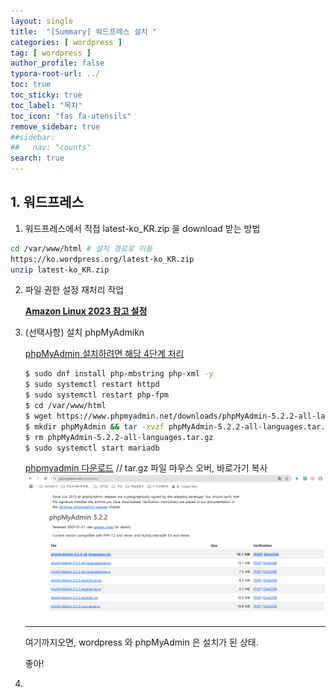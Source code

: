```yaml
---
layout: single
title:  "[Summary] 워드프레스 설치 "
categories: [ wordpress ]
tag: [ wordpress ]
author_profile: false
typora-root-url: ../
toc: true
toc_sticky: true
toc_label: "목차"
toc_icon: "fas fa-utensils" 
remove_sidebar: true
##sidebar:
##   nav: "counts"
search: true
---
```


## 1. 워드프레스 

1. 워드프레스에서 직접 latest-ko_KR.zip 을 download 받는 방법

```bash
cd /var/www/html # 설치 경로로 이동
https://ko.wordpress.org/latest-ko_KR.zip
unzip latest-ko_KR.zip
```

2. 파일 권한 설정 재처리 작업

   **[Amazon Linux 2023 참고 설정](https://docs.aws.amazon.com/ko_kr/linux/al2023/ug/ec2-lamp-amazon-linux-2023.html)**

   

3. (선택사항) 설치 phpMyAdmikn

   [phpMyAdmin 설치하려면 해당 4단계 처리](https://docs.aws.amazon.com/ko_kr/linux/al2023/ug/ec2-lamp-amazon-linux-2023.html)

   ```bash
   $ sudo dnf install php-mbstring php-xml -y
   $ sudo systemctl restart httpd
   $ sudo systemctl restart php-fpm
   $ cd /var/www/html
   $ wget https://www.phpmyadmin.net/downloads/phpMyAdmin-5.2.2-all-languages.tar.gz
   $ mkdir phpMyAdmin && tar -xvzf phpMyAdmin-5.2.2-all-languages.tar.gz -C phpMyAdmin --strip-components 1
   $ rm phpMyAdmin-5.2.2-all-languages.tar.gz
   $ sudo systemctl start mariadb
   ```

   [phpmyadmin 다운로드](https://www.phpmyadmin.net/downloads/) // tar.gz 파일 마우스 오버, 바로가기 복사
   ![image-20250129174550252](/../images/2025-01-17-워드프레스설치/image-20250129174550252.png)

   ---

   여기까지오면, wordpress 와 phpMyAdmin 은 설치가 된 상태.

   좋아!

   

4. 



